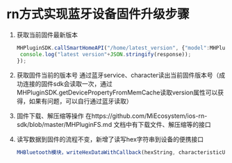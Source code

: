 # rn方式实现蓝牙设备固件升级步骤

1. 获取当前固件最新版本
   ```javascript
   MHPluginSDK.callSmartHomeAPI("/home/latest_version", {"model":MHPluginSDK.deviceModel}, (response) => {
    console.log("latest version"+JSON.stringify(response));
   });
   ```

2. 获取固件当前的版本号
   通过蓝牙service、character读出当前固件版本号（成功连接的固件sdk会读取一次，通过MHPluginSDK.getDevicePropertyFromMemCache读取version属性可以获得，如果有问题，可以自行通过蓝牙读取）

3. 固件下载、解压缩等操作
   在https://github.com/MiEcosystem/ios-rn-sdk/blob/master/MHPluginFS.md 文档中有下载文件、解压缩等的接口

4. 读写数据到固件的流程不变，新增了读写hex字符串到设备的便携接口

   ```javascript
   MHBluetooth模块，writeHexDataWithCallback(hexString, characteristicUUID, serviceUUID, type, callback) AL-[113,)
   ```

   ​

